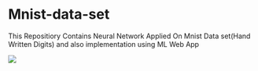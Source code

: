 # Mnist-data-set
This Repositiory Contains Neural Network  Applied On Mnist Data set(Hand Written Digits) and  also implementation using ML Web App

<img src="https://github.com/mayank0rastogi/Mnist-data-set/blob/master/G8Tq.gif"/> 
